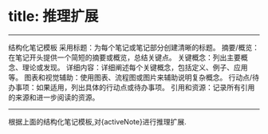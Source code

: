 # title: 推理扩展

---

结构化笔记模板
采用标题：为每个笔记或笔记部分创建清晰的标题。
摘要/概览：在笔记开头提供一个简短的摘要或概览，总结关键点。
关键概念：列出主要概念、理论或发现。
详细内容：详细阐述每个关键概念，包括定义、例子、应用等。
图表和视觉辅助：使用图表、流程图或图片来辅助说明复杂概念。
行动点/待办事项：如果适用，列出具体的行动点或待办事项。
引用和资源：记录所有引用的来源和进一步阅读的资源。

---
根据上面的结构化笔记模板,对{activeNote}进行推理扩展.
